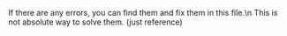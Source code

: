If there are any errors, you can find them and fix them in this file.\n
This is not absolute way to solve them. (just reference)